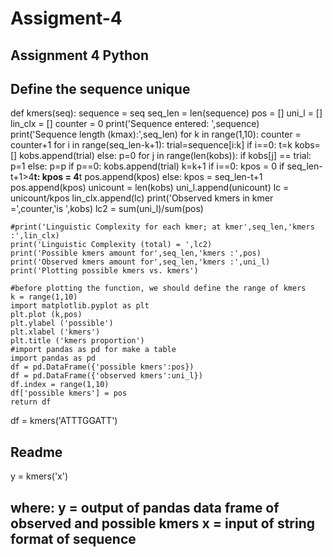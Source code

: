 # Assigment-4
## Assignment 4 Python
## Define the sequence unique
def kmers(seq):
    sequence = seq
    seq_len = len(sequence)
    pos = []
    uni_l = []
    lin_clx = []
    counter = 0
    print('Sequence entered: ',sequence)
    print('Sequence length (kmax):',seq_len)
    for k in range(1,10):
        counter = counter+1
        for i in range(seq_len-k+1):
            trial=sequence[i:k]
            if i==0:
                t=k
                kobs=[]
                kobs.append(trial)
            else:
                p=0
                for j in range(len(kobs)):
                    if kobs[j] == trial:
                        p=1
                    else:
                        p=p
                if p==0:
                    kobs.append(trial)
            k=k+1
            if i==0:
                kpos = 0
                if seq_len-t+1>4**t:
                    kpos = 4**t
                    pos.append(kpos)
                else:
                    kpos = seq_len-t+1
                    pos.append(kpos)
        unicount = len(kobs)
        uni_l.append(unicount)
        lc = unicount/kpos
        lin_clx.append(lc)
        print('Observed kmers in kmer =',counter,'is ',kobs)
    lc2 = sum(uni_l)/sum(pos) 
    
    #print('Linguistic Complexity for each kmer; at kmer',seq_len,'kmers :',lin_clx)
    print('Linguistic Complexity (total) = ',lc2)
    print('Possible kmers amount for',seq_len,'kmers :',pos)
    print('Observed kmers amount for',seq_len,'kmers :',uni_l)
    print('Plotting possible kmers vs. kmers')
    
    #before plotting the function, we should define the range of kmers
    k = range(1,10)
    import matplotlib.pyplot as plt
    plt.plot (k,pos)
    plt.ylabel ('possible')
    plt.xlabel ('kmers')
    plt.title ('kmers proportion')
    #import pandas as pd for make a table
    import pandas as pd
    df = pd.DataFrame({'possible kmers':pos})
    df = pd.DataFrame({'observed kmers':uni_l})
    df.index = range(1,10)
    df['possible kmers'] = pos
    return df
df = kmers('ATTTGGATT')

## Readme
y = kmers('x')

## where: y = output of pandas data frame of observed and possible kmers x = input of string format of sequence

                
